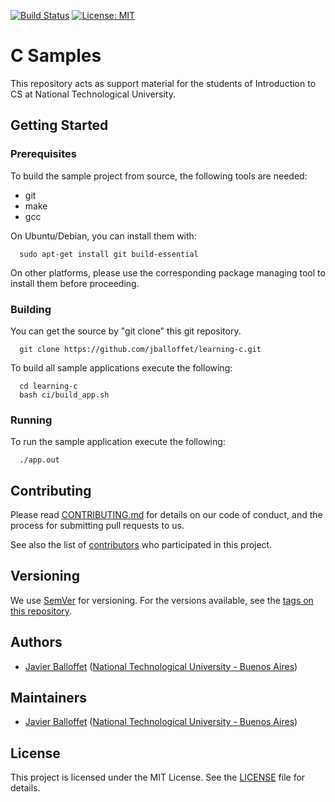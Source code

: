 [![Build Status](https://travis-ci.com/jballoffet/learning-c.svg?branch=master)](https://travis-ci.com/jballoffet/learning-c)
[![License: MIT](https://img.shields.io/badge/License-MIT-blue.svg)](https://opensource.org/licenses/MIT)

# C Samples

This repository acts as support material for the students of Introduction to CS at National Technological University.

## Getting Started

### Prerequisites

To build the sample project from source, the following tools are needed:

 * git
 * make
 * gcc

On Ubuntu/Debian, you can install them with:

```shell
  sudo apt-get install git build-essential
```

On other platforms, please use the corresponding package managing tool to
install them before proceeding.

### Building

You can get the source by "git clone" this git repository.

```shell
  git clone https://github.com/jballoffet/learning-c.git
```

To build all sample applications execute the following:

```shell
  cd learning-c
  bash ci/build_app.sh
```

### Running

To run the sample application execute the following:

```shell
  ./app.out
```

## Contributing

Please read [CONTRIBUTING.md](/CONTRIBUTING.md) for details on our code of conduct, and the process for submitting pull requests to us.

See also the list of [contributors](https://github.com/jballoffet/learning-c/contributors) who participated in this project.

## Versioning

We use [SemVer](http://semver.org/) for versioning. For the versions available, see the [tags on this repository](https://github.com/jballoffet/learning-c/tags).

## Authors

 * [Javier Balloffet](https://github.com/jballoffet) ([National Technological University - Buenos Aires](https://www.frba.utn.edu.ar/en/))

## Maintainers

 * [Javier Balloffet](https://github.com/jballoffet) ([National Technological University - Buenos Aires](https://www.frba.utn.edu.ar/en/))

## License

This project is licensed under the MIT License. See the [LICENSE](/LICENSE) file for details.
